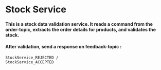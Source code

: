 # Stock Service

#### This is a stock data validation service. It reads a command from the order-topic, extracts the order details for products, and validates the stock.
#### After validation, send a response on feedback-topic :
```
StockService_REJECTED /
StockService_ACCEPTED
```